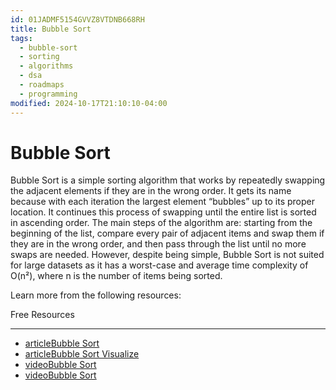 ```yaml
---
id: 01JADMF5154GVVZ8VTDNB668RH
title: Bubble Sort
tags:
  - bubble-sort
  - sorting
  - algorithms
  - dsa
  - roadmaps
  - programming
modified: 2024-10-17T21:10:10-04:00
---
```

# Bubble Sort

Bubble Sort is a simple sorting algorithm that works by repeatedly swapping the adjacent elements if they are in the wrong order. It gets its name because with each iteration the largest element “bubbles” up to its proper location. It continues this process of swapping until the entire list is sorted in ascending order. The main steps of the algorithm are: starting from the beginning of the list, compare every pair of adjacent items and swap them if they are in the wrong order, and then pass through the list until no more swaps are needed. However, despite being simple, Bubble Sort is not suited for large datasets as it has a worst-case and average time complexity of O(n²), where n is the number of items being sorted.

Learn more from the following resources:

Free Resources

---

- [articleBubble Sort](https://www.w3schools.com/dsa/dsa_algo_bubblesort.php)
- [articleBubble Sort Visualize](https://www.hackerearth.com/practice/algorithms/sorting/bubble-sort/visualize/)
- [videoBubble Sort](https://www.youtube.com/watch?v=Jdtq5uKz-w4)
- [videoBubble Sort](https://www.youtube.com/watch?v=p__ETf2CKY4)